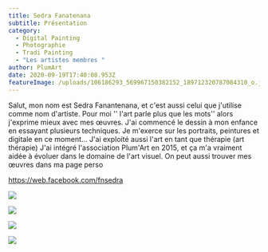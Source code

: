```yaml
---
title: Sedra Fanatenana
subtitle: Présentation
category:
  - Digital Painting
  - Photographie
  - Tradi Painting
  - "Les artistes membres "
author: PlumArt
date: 2020-09-19T17:40:08.953Z
featureImage: /uploads/106186293_569967150382152_189712320787084310_o.jpg
---
```

Salut, mon nom est Sedra Fanantenana, et c'est aussi celui que j'utilise comme nom d'artiste. Pour moi '' l'art parle plus que les mots'' alors j'exprime mieux avec mes œuvres.
J'ai commencé le dessin à mon enfance en essayant plusieurs techniques. Je m'exerce sur les portraits, peintures et digitale en ce moment... J'ai exploité aussi l'art en tant que thérapie (art thérapie)
J'ai intégré l'association Plum'Art en 2015, et ça m'a vraiment aidée  à évoluer dans le domaine de l'art visuel. 
On peut aussi trouver mes œuvres dans ma page perso <!--StartFragment-->

<https://web.facebook.com/fnsedra>

<!--EndFragment-->

![](/uploads/101407875_554870688558465_5038026453870968832_o.jpg)

![](/uploads/118210363_604344300277770_3091418314689920798_n.jpg)

![](/uploads/85227331_500209454024589_4762238164184072192_o.jpg)

![](/uploads/74841101_430676397644562_3950825550985035776_o.jpg)